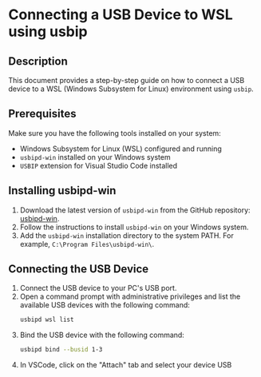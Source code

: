 # Connecting a USB Device to WSL using usbip

## Description

This document provides a step-by-step guide on how to connect a USB device to a WSL (Windows Subsystem for Linux) environment using `usbip`.

## Prerequisites

Make sure you have the following tools installed on your system:

- Windows Subsystem for Linux (WSL) configured and running
- `usbipd-win` installed on your Windows system
- `USBIP` extension for Visual Studio Code installed

## Installing usbipd-win

1. Download the latest version of `usbipd-win` from the GitHub repository: [usbipd-win](https://github.com/dorssel/usbipd-win).
2. Follow the instructions to install `usbipd-win` on your Windows system.
3. Add the `usbipd-win` installation directory to the system PATH. For example, `C:\Program Files\usbipd-win\`.

## Connecting the USB Device

1. Connect the USB device to your PC's USB port.
2. Open a command prompt with administrative privileges and list the available USB devices with the following command:
   ```sh
   usbipd wsl list
3. Bind the USB device with the following command:
    ```sh
    usbipd bind --busid 1-3
4. In VSCode, click on the "Attach" tab and select your device USB